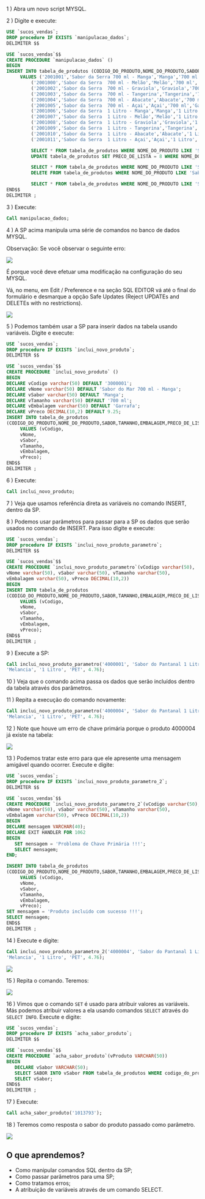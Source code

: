 1 ) Abra um novo script MYSQL.

2 ) Digite e execute:
````sql
USE `sucos_vendas`;
DROP procedure IF EXISTS `manipulacao_dados`;
DELIMITER $$

USE `sucos_vendas`$$
CREATE PROCEDURE `manipulacao_dados` ()
BEGIN
INSERT INTO tabela_de_produtos (CODIGO_DO_PRODUTO,NOME_DO_PRODUTO,SABOR,TAMANHO,EMBALAGEM,PRECO_DE_LISTA)
     VALUES ('2001001','Sabor da Serra 700 ml - Manga','Manga','700 ml','Garrafa',7.50),
         ('2001000','Sabor da Serra  700 ml - Melão','Melão','700 ml','Garrafa',7.50),
         ('2001002','Sabor da Serra  700 ml - Graviola','Graviola','700 ml','Garrafa',7.50),
         ('2001003','Sabor da Serra  700 ml - Tangerina','Tangerina','700 ml','Garrafa',7.50),
         ('2001004','Sabor da Serra  700 ml - Abacate','Abacate','700 ml','Garrafa',7.50),
         ('2001005','Sabor da Serra  700 ml - Açai','Açai','700 ml','Garrafa',7.50),
         ('2001006','Sabor da Serra  1 Litro - Manga','Manga','1 Litro','Garrafa',7.50),
         ('2001007','Sabor da Serra  1 Litro - Melão','Melão','1 Litro','Garrafa',7.50),
         ('2001008','Sabor da Serra  1 Litro - Graviola','Graviola','1 Litro','Garrafa',7.50),
         ('2001009','Sabor da Serra  1 Litro - Tangerina','Tangerina','1 Litro','Garrafa',7.50),
         ('2001010','Sabor da Serra  1 Litro - Abacate','Abacate','1 Litro','Garrafa',7.50),
         ('2001011','Sabor da Serra  1 Litro - Açai','Açai','1 Litro','Garrafa',7.50);

         SELECT * FROM tabela_de_produtos WHERE NOME_DO_PRODUTO LIKE 'Sabor da Serra%';
         UPDATE tabela_de_produtos SET PRECO_DE_LISTA = 8 WHERE NOME_DO_PRODUTO LIKE 'Sabor da Serra%';

         SELECT * FROM tabela_de_produtos WHERE NOME_DO_PRODUTO LIKE 'Sabor da Serra%';
         DELETE FROM tabela_de_produtos WHERE NOME_DO_PRODUTO LIKE 'Sabor da Serra%';

         SELECT * FROM tabela_de_produtos WHERE NOME_DO_PRODUTO LIKE 'Sabor da Serra%';
END$$
DELIMITER ;
````

3 ) Execute:
````sql
Call manipulacao_dados;
````

4 ) A SP acima manipula uma série de comandos no banco de dados MYSQL.

Observação: Se você observar o seguinte erro:

![](https://cdn3.gnarususercontent.com.br/1223-mysqlproceduresefuncions/03/0.png)

É porque você deve efetuar uma modificação na configuração do seu MYSQL.

Vá, no menu, em Edit / Preference e na seção SQL EDITOR vá até o final do formulário e desmarque a opção Safe Updates (Reject UPDATEs and DELETEs with no restrictions).

![](https://cdn3.gnarususercontent.com.br/1223-mysqlproceduresefuncions/03/1.png)

5 ) Podemos também usar a SP para inserir dados na tabela usando variáveis. Digite e execute:
````sql
USE `sucos_vendas`;
DROP procedure IF EXISTS `inclui_novo_produto`;
DELIMITER $$

USE `sucos_vendas`$$
CREATE PROCEDURE `inclui_novo_produto` ()
BEGIN
DECLARE vCodigo varchar(50) DEFAULT '3000001';
DECLARE vNome varchar(50) DEFAULT 'Sabor do Mar 700 ml - Manga';
DECLARE vSabor varchar(50) DEFAULT 'Manga';
DECLARE vTamanho varchar(50) DEFAULT '700 ml';
DECLARE vEmbalagem varchar(50) DEFAULT 'Garrafa';
DECLARE vPreco DECIMAL(10,2) DEFAULT 9.25;
INSERT INTO tabela_de_produtos
(CODIGO_DO_PRODUTO,NOME_DO_PRODUTO,SABOR,TAMANHO,EMBALAGEM,PRECO_DE_LISTA)
     VALUES (vCodigo,
     vNome,
     vSabor,
     vTamanho,
     vEmbalagem,
     vPreco);
END$$
DELIMITER ;
````

6 ) Execute:
````sql
Call inclui_novo_produto;
````

7 ) Veja que usamos referência direta as variáveis no comando INSERT, dentro da SP.

8 ) Podemos usar parâmetros para passar para a SP os dados que serão usados no comando de INSERT. Para isso digite e execute:
````sql
USE `sucos_vendas`;
DROP procedure IF EXISTS `inclui_novo_produto_parametro`;
DELIMITER $$

USE `sucos_vendas`$$
CREATE PROCEDURE `inclui_novo_produto_parametro`(vCodigo varchar(50),
vNome varchar(50), vSabor varchar(50), vTamanho varchar(50),
vEmbalagem varchar(50), vPreco DECIMAL(10,2))
BEGIN
INSERT INTO tabela_de_produtos
(CODIGO_DO_PRODUTO,NOME_DO_PRODUTO,SABOR,TAMANHO,EMBALAGEM,PRECO_DE_LISTA)
     VALUES (vCodigo,
     vNome,
     vSabor,
     vTamanho,
     vEmbalagem,
     vPreco);
END$$
DELIMITER ;
````

9 ) Execute a SP:
````sql
Call inclui_novo_produto_parametro('4000001', 'Sabor do Pantanal 1 Litro - Melancia',
'Melancia', '1 Litro', 'PET', 4.76);
````

10 ) Veja que o comando acima passa os dados que serão incluídos dentro da tabela através dos parâmetros.

11 ) Repita a execução do comando novamente:
````sql
Call inclui_novo_produto_parametro('4000004', 'Sabor do Pantanal 1 Litro - Melancia',
'Melancia', '1 Litro', 'PET', 4.76);
````

12 ) Note que houve um erro de chave primária porque o produto 4000004 já existe na tabela:

![](https://cdn3.gnarususercontent.com.br/1223-mysqlproceduresefuncions/03/2.png)

13 ) Podemos tratar este erro para que ele apresente uma mensagem amigável quando ocorrer. Execute e digite:
````sql
USE `sucos_vendas`;
DROP procedure IF EXISTS `inclui_novo_produto_parametro_2`;
DELIMITER $$

USE `sucos_vendas`$$
CREATE PROCEDURE `inclui_novo_produto_parametro_2`(vCodigo varchar(50),
vNome varchar(50), vSabor varchar(50), vTamanho varchar(50),
vEmbalagem varchar(50), vPreco DECIMAL(10,2))
BEGIN
DECLARE mensagem VARCHAR(40);
DECLARE EXIT HANDLER FOR 1062
BEGIN
   SET mensagem = 'Problema de Chave Primária !!!';
   SELECT mensagem;
END;

INSERT INTO tabela_de_produtos
(CODIGO_DO_PRODUTO,NOME_DO_PRODUTO,SABOR,TAMANHO,EMBALAGEM,PRECO_DE_LISTA)
     VALUES (vCodigo,
     vNome,
     vSabor,
     vTamanho,
     vEmbalagem,
     vPreco);
SET mensagem = 'Produto incluido com sucesso !!!';
SELECT mensagem;
END$$
DELIMITER ;
````

14 ) Execute e digite:
````sql
Call inclui_novo_produto_parametro_2('4000004', 'Sabor do Pantanal 1 Litro - Melancia',
'Melancia', '1 Litro', 'PET', 4.76);
````
![](https://cdn3.gnarususercontent.com.br/1223-mysqlproceduresefuncions/03/3.png)

15 ) Repita o comando. Teremos:

![](https://cdn3.gnarususercontent.com.br/1223-mysqlproceduresefuncions/03/4.png)

16 ) Vimos que o comando <code>SET</code> é usado para atribuir valores as variáveis. Más podemos atribuir valores a ela usando comandos <code>SELECT</code> através do <code>SELECT INFO</code>. Execute e digite:
````sql
USE `sucos_vendas`;
DROP procedure IF EXISTS `acha_sabor_produto`;
DELIMITER $$

USE `sucos_vendas`$$
CREATE PROCEDURE `acha_sabor_produto`(vProduto VARCHAR(50))
BEGIN
   DECLARE vSabor VARCHAR(50);
   SELECT SABOR INTO vSabor FROM tabela_de_produtos WHERE codigo_do_produto = vProduto;
   SELECT vSabor;
END$$
DELIMITER ;
````

17 ) Execute:
````sql
Call acha_sabor_produto('1013793');
````

18 ) Teremos como resposta o sabor do produto passado como parâmetro.

![](https://cdn3.gnarususercontent.com.br/1223-mysqlproceduresefuncions/03/5.png)


## O que aprendemos?

- Como manipular comandos SQL dentro da SP;
- Como passar parâmetros para uma SP;
- Como tratamos erros;
- A atribuição de variáveis através de um comando SELECT.